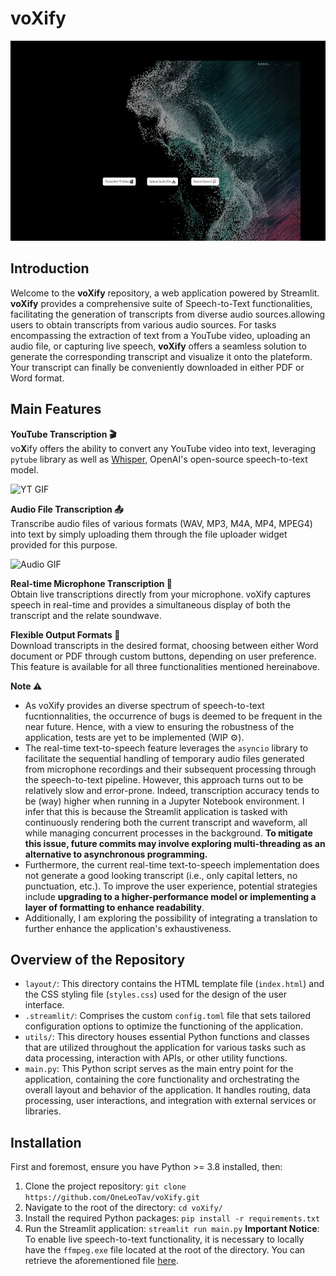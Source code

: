 # voXify

<img src="media/voxify_homepage_gif.gif" alt="Homepage GIF" width="550" height="320">

## Introduction
Welcome to the **voXify** repository, a web application powered by Streamlit. **voXify** provides a comprehensive suite of Speech-to-Text functionalities, facilitating the generation of transcripts from diverse audio sources.allowing users to obtain transcripts from various audio sources. For tasks encompassing the extraction of text from a YouTube video, uploading an audio file, or capturing live speech, **voXify**  offers a seamless solution to generate the corresponding transcript and visualize it onto the plateform. Your transcript can finally be conveniently downloaded in either PDF or Word format.

## Main Features
**YouTube Transcription 🎬**\
vo**X**ify offers the ability to convert any YouTube video into text, leveraging `pytube` library as well as [Whisper](https://github.com/openai/whisper), OpenAI's open-source speech-to-text model.

<img src="media/voXify_YT_gif.gif" alt="YT GIF" width="300" height="160">


**Audio File Transcription 📤**\
Transcribe audio files of various formats (WAV, MP3, M4A, MP4, MPEG4) into text by simply uploading them through the file uploader widget provided for this purpose.

<img src="media/voXifY_Audio_gif.gif" alt="Audio GIF" width="300" height="160">

**Real-time Microphone Transcription 💬**\
Obtain live transcriptions directly from your microphone. voXify captures speech in real-time and provides a simultaneous display of both the transcript and the relate soundwave.

**Flexible Output Formats 🚀**\
Download transcripts in the desired format, choosing between either Word document or PDF through custom buttons, depending on user preference. This feature is available for all three functionalities mentioned hereinabove.

**Note ⚠️**
- As voXify provides an diverse spectrum of speech-to-text fucntionnalities, the occurrence of bugs is deemed to be frequent in the near future. Hence, with a view to ensuring the robustness of the application, tests are yet to be implemented (WIP ⚙️).
- The real-time text-to-speech feature leverages the `asyncio` library to facilitate the sequential handling of temporary audio files generated from microphone recordings and their subsequent processing through the speech-to-text pipeline. However, this approach turns out to be relatively slow and error-prone. Indeed, transcription accuracy tends to be (way) higher when running in a Jupyter Notebook environment. I infer that this is because the Streamlit application is tasked with continuously rendering both the current transcript and waveform, all while managing concurrent processes in the background. **To mitigate this issue, future commits may involve exploring multi-threading as an alternative to asynchronous programming.**
- Furthermore, the current real-time text-to-speech implementation does not generate a good looking transcript (i.e.,  only capital letters, no punctuation, etc.). To improve the user experience, potential strategies include **upgrading to a higher-performance model or implementing a layer of formatting to enhance readability**.
- Additionally, I am exploring the possibility of integrating a translation to further enhance the application's exhaustiveness.

## Overview of the Repository
- `layout/`: This directory contains the HTML template file (`index.html`) and the CSS styling file (`styles.css`) used for the design of the user interface.
- `.streamlit/`: Comprises the custom `config.toml` file that sets tailored configuration options to optimize the functioning of the application.
- `utils/`: This directory houses essential Python functions and classes that are utilized throughout the application for various tasks such as data processing, interaction with APIs, or other utility functions.
- `main.py`: This Python script serves as the main entry point for the application, containing the core functionality and orchestrating the overall layout and behavior of the application. It handles routing, data processing, user interactions, and integration with external services or libraries.

## Installation
First and foremost, ensure you have Python >= 3.8 installed, then:
1. Clone the project repository: `git clone https://github.com/OneLeoTav/voXify.git`
2. Navigate to the root of the directory: `cd voXify/`
3. Install the required Python packages: `pip install -r requirements.txt`
4. Run the Streamlit application: `streamlit run main.py`
**Important Notice**: To enable live speech-to-text functionality, it is necessary to locally have the `ffmpeg.exe` file located at the root of the directory. You can retrieve the aforementioned file [here](https://ffmpeg.org/download.html).
